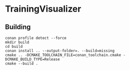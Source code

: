 # TrainingVisualizer

## Building
```
conan profile detect --force
mkdir build
cd build
conan install .. --output-folder=. --build=missing
cmake .. -DCMAKE_TOOLCHAIN_FILE=conan_toolchain.cmake -DCMAKE_BUILD_TYPE=Release
cmake --build .
```
